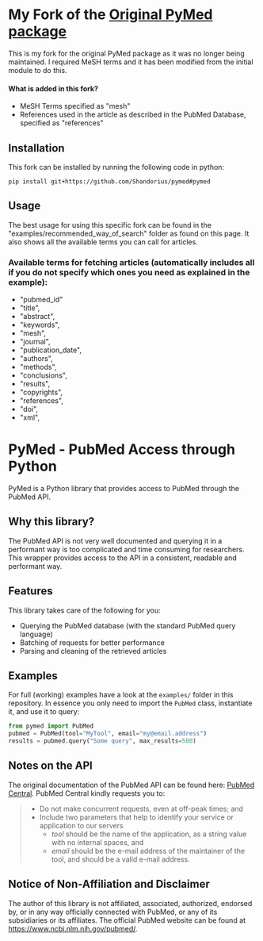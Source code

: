 # My Fork of the [Original PyMed package](https://github.com/gijswobben/pymed)
This is my fork for the original PyMed package as it was no longer being maintained. I required MeSH terms and it has been modified from the initial module to do this.

#### What is added in this fork?
- MeSH Terms specified as "mesh"
- References used in the article as described in the PubMed Database, specified as "references"

## Installation
This fork can be installed by running the following code in python:
``` 
pip install git+https://github.com/Shandorius/pymed#pymed
```
## Usage
The best usage for using this specific fork can be found in the "examples/recommended_way_of_search" folder as found on this page. It also shows all the available terms you can call for articles.

### Available terms for fetching articles (automatically includes all if you do not specify which ones you need as explained in the example):
- "pubmed_id" 
- "title",
- "abstract",
- "keywords",
- "mesh",
- "journal",
- "publication_date",
- "authors",
- "methods",
- "conclusions",
- "results",
- "copyrights",
- "references",
- "doi",
- "xml",

# PyMed - PubMed Access through Python
PyMed is a Python library that provides access to PubMed through the PubMed API.

## Why this library?
The PubMed API is not very well documented and querying it in a performant way is too complicated and time consuming for researchers. This wrapper provides access to the API in a consistent, readable and performant way.

## Features
This library takes care of the following for you:

- Querying the PubMed database (with the standard PubMed query language)
- Batching of requests for better performance
- Parsing and cleaning of the retrieved articles

## Examples
For full (working) examples have a look at the `examples/` folder in this repository. In essence you only need to import the `PubMed` class, instantiate it, and use it to query:

```python
from pymed import PubMed
pubmed = PubMed(tool="MyTool", email="my@email.address")
results = pubmed.query("Some query", max_results=500)
```

## Notes on the API
The original documentation of the PubMed API can be found here: [PubMed Central](https://www.ncbi.nlm.nih.gov/pmc/tools/developers/). PubMed Central kindly requests you to:

> - Do not make concurrent requests, even at off-peak times; and
> - Include two parameters that help to identify your service or application to our servers
>   * _tool_ should be the name of the application, as a string value with no internal spaces, and
>   * _email_ should be the e-mail address of the maintainer of the tool, and should be a valid e-mail address.

## Notice of Non-Affiliation and Disclaimer 
The author of this library is not affiliated, associated, authorized, endorsed by, or in any way officially connected with PubMed, or any of its subsidiaries or its affiliates. The official PubMed website can be found at https://www.ncbi.nlm.nih.gov/pubmed/.
